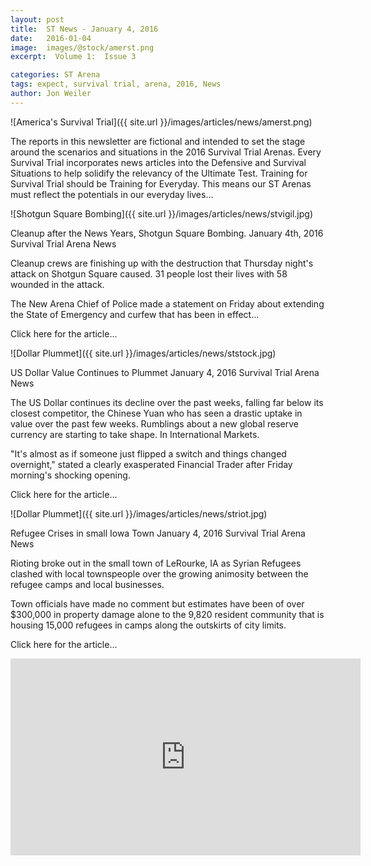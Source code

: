```yaml
---
layout: post
title:  ST News - January 4, 2016
date:   2016-01-04 
image:  images/@stock/amerst.png
excerpt:  Volume 1:  Issue 3

categories: ST Arena
tags: expect, survival trial, arena, 2016, News
author: Jon Weiler
---
```



![America's Survival Trial]({{ site.url }}/images/articles/news/amerst.png)

The reports in this newsletter are fictional and intended to set the stage around the scenarios and situations in the 2016 Survival Trial Arenas.  Every Survival Trial incorporates news articles into the Defensive and Survival Situations to help solidify the relevancy of the Ultimate Test.  Training for Survival Trial should be Training for Everyday.  This means our ST Arenas must reflect the potentials in our everyday lives... 

![Shotgun Square Bombing]({{ site.url }}/images/articles/news/stvigil.jpg)

Cleanup after the News Years, Shotgun Square Bombing.
January 4th, 2016
Survival Trial Arena News

Cleanup crews are finishing up with the destruction that Thursday night's attack on Shotgun Square caused.  31 people lost their lives with 58 wounded in the attack. 

The New Arena Chief of Police made a statement on Friday about extending the State of Emergency and curfew that has been in effect...


Click here for the article...

![Dollar Plummet]({{ site.url }}/images/articles/news/ststock.jpg)

US Dollar Value Continues to Plummet
January 4, 2016
Survival Trial Arena News

The US Dollar continues its decline over the past weeks, falling far below its closest competitor, the Chinese Yuan who has seen a drastic uptake in value over the past few weeks.  Rumblings about a new global reserve currency are starting to take shape.  In International Markets.

"It's almost as if someone just flipped a switch and things changed overnight," stated a clearly exasperated Financial Trader after Friday morning's shocking opening.


Click here for the article...

![Dollar Plummet]({{ site.url }}/images/articles/news/striot.jpg)

Refugee Crises in small Iowa Town
January 4, 2016
Survival Trial Arena News

Rioting broke out in the small town of LeRourke, IA as Syrian Refugees clashed with local townspeople over the growing animosity between the refugee camps and local businesses.

Town officials have made no comment but estimates have been of over $300,000 in property damage alone to the 9,820 resident community that is housing 15,000 refugees in camps along the outskirts of city limits.

Click here for the article...

<iframe width="560" height="315" src="https://www.youtube.com/embed/xtLLCwNk9FI" frameborder="0" allowfullscreen></iframe>
